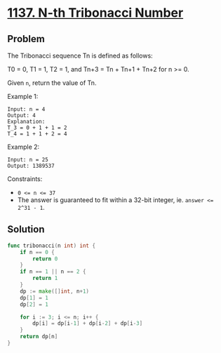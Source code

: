 # [1137. N-th Tribonacci Number](https://leetcode.com/problems/n-th-tribonacci-number/)

## Problem

The Tribonacci sequence Tn is defined as follows: 

T0 = 0, T1 = 1, T2 = 1, and Tn+3 = Tn + Tn+1 + Tn+2 for n >= 0.

Given `n`, return the value of Tn.

 
Example 1:

```
Input: n = 4
Output: 4
Explanation:
T_3 = 0 + 1 + 1 = 2
T_4 = 1 + 1 + 2 = 4
```

Example 2:

```
Input: n = 25
Output: 1389537
```

Constraints:

- `0 <= n <= 37`
- The answer is guaranteed to fit within a 32-bit integer, ie. `answer <= 2^31 - 1`.

## Solution

```go
func tribonacci(n int) int {
	if n == 0 {
		return 0
	}
	if n == 1 || n == 2 {
		return 1
	}
	dp := make([]int, n+1)
	dp[1] = 1
	dp[2] = 1

	for i := 3; i <= n; i++ {
		dp[i] = dp[i-1] + dp[i-2] + dp[i-3]
	}
	return dp[n]
}
```